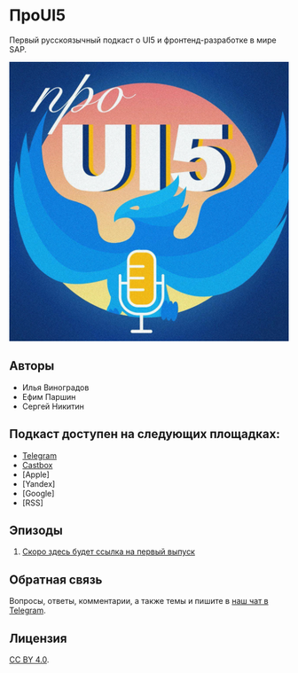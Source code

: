# ПроUI5

Первый русскоязычный подкаст о UI5 и фронтенд-разработке в мире SAP.

![Project Logo](/logo.png)

## Авторы

 - Илья Виноградов
 - Ефим Паршин
 - Сергей Никитин


## Подкаст доступен на следующих площадках:

- [Telegram](https://t.me/ui5_js)
- [Castbox](http://bit.ly/proui5-castbox)
- [Apple]
- [Yandex]
- [Google]
- [RSS]

## Эпизоды

1. [Скоро здесь будет ссылка на первый выпуск](http://bit.ly/proui5-castbox)

## Обратная связь

Вопросы, ответы, комментарии, а также темы и пишите в [наш чат в Telegram](https://t.me/proui5).

## Лицензия

[CC BY 4.0](https://creativecommons.org/licenses/by/4.0/).
